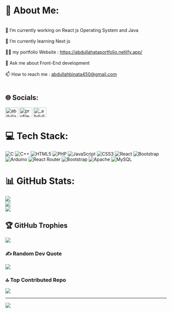 # 💫 About Me:

<br>🔭 I’m currently working on React js Operating System and Java <br><br>🌱 I’m currently learning  Next js<br><br>👨‍💻 my portfolio Website : https://abdullahataportfolio.netlify.app/<br><br>💬 Ask me about Front-End development<br><br>📫 How to reach me : abdullahbinata450@gmail.com<br><br>


## 🌐 Socials:
<p align="left">
<a href="https://linkedin.com/in/abdullah-bin-ata-429461253" target="blank"><img align="center" src="https://raw.githubusercontent.com/rahuldkjain/github-profile-readme-generator/master/src/images/icons/Social/linked-in-alt.svg" alt="abdullah-bin-ata-429461253" height="30" width="40" /></a>
<a href="https://fb.com/profile.php?id=100012258855831" target="blank"><img align="center" src="https://raw.githubusercontent.com/rahuldkjain/github-profile-readme-generator/master/src/images/icons/Social/facebook.svg" alt="profile.php?id=100012258855831" height="30" width="40" /></a>
<a href="https://instagram.com/_abdullahata_" target="blank"><img align="center" src="https://raw.githubusercontent.com/rahuldkjain/github-profile-readme-generator/master/src/images/icons/Social/instagram.svg" alt="_abdullahata_" height="30" width="40" /></a>
</p>


# 💻 Tech Stack:
![C](https://img.shields.io/badge/c-%2300599C.svg?style=for-the-badge&logo=c&logoColor=white) ![C++](https://img.shields.io/badge/c++-%2300599C.svg?style=for-the-badge&logo=c%2B%2B&logoColor=white) ![HTML5](https://img.shields.io/badge/html5-%23E34F26.svg?style=for-the-badge&logo=html5&logoColor=white) ![PHP](https://img.shields.io/badge/php-%23777BB4.svg?style=for-the-badge&logo=php&logoColor=white) ![JavaScript](https://img.shields.io/badge/javascript-%23323330.svg?style=for-the-badge&logo=javascript&logoColor=%23F7DF1E) ![CSS3](https://img.shields.io/badge/css3-%231572B6.svg?style=for-the-badge&logo=css3&logoColor=white) ![React](https://img.shields.io/badge/react-%2320232a.svg?style=for-the-badge&logo=react&logoColor=%2361DAFB) ![Bootstrap](https://img.shields.io/badge/bootstrap-%23563D7C.svg?style=for-the-badge&logo=bootstrap&logoColor=white) ![Arduino](https://img.shields.io/badge/-Arduino-00979D?style=for-the-badge&logo=Arduino&logoColor=white) ![React Router](https://img.shields.io/badge/React_Router-CA4245?style=for-the-badge&logo=react-router&logoColor=white) ![Bootstrap](https://img.shields.io/badge/bootstrap-%23563D7C.svg?style=for-the-badge&logo=bootstrap&logoColor=white) ![Apache](https://img.shields.io/badge/apache-%23D42029.svg?style=for-the-badge&logo=apache&logoColor=white) ![MySQL](https://img.shields.io/badge/mysql-%2300f.svg?style=for-the-badge&logo=mysql&logoColor=white)
# 📊 GitHub Stats:
![](https://github-readme-stats.vercel.app/api?username=Abdullahata450&theme=dracula&hide_border=false&include_all_commits=false&count_private=false)<br/>
![](https://github-readme-streak-stats.herokuapp.com/?user=Abdullahata450&theme=dracula&hide_border=false)<br/>
![](https://github-readme-stats.vercel.app/api/top-langs/?username=Abdullahata450&theme=dracula&hide_border=false&include_all_commits=false&count_private=false&layout=compact)

## 🏆 GitHub Trophies
![](https://github-profile-trophy.vercel.app/?username=Abdullahata450&theme=dracula&no-frame=false&no-bg=false&margin-w=4)

### ✍️ Random Dev Quote
![](https://quotes-github-readme.vercel.app/api?type=vetical&theme=tokyonight)

### 🔝 Top Contributed Repo
![](https://github-contributor-stats.vercel.app/api?username=Abdullahata450&limit=5&theme=dracula&combine_all_yearly_contributions=true)

---
[![](https://visitcount.itsvg.in/api?id=Abdullahata450&icon=5&color=11)](https://visitcount.itsvg.in)

<!-- Proudly created with GPRM ( https://gprm.itsvg.in ) -->
